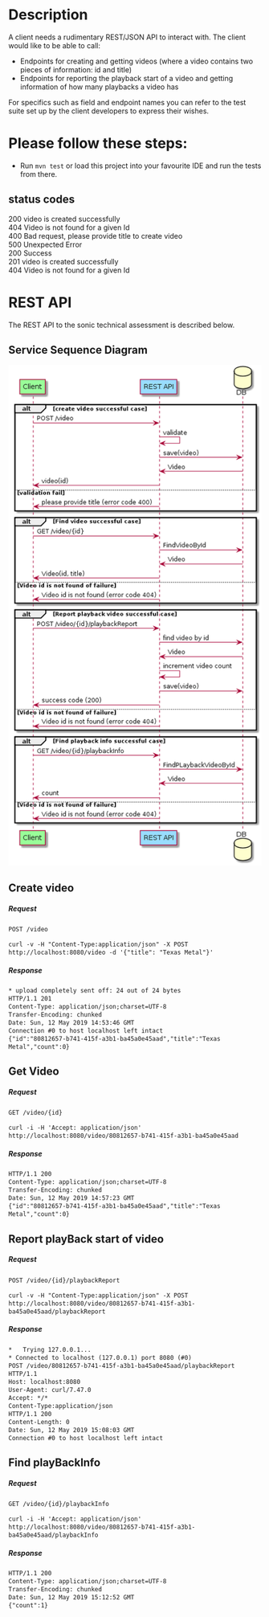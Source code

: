 # Description
A client needs a rudimentary REST/JSON API to interact with.
The client would like to be able to call:
- Endpoints for creating and getting videos (where a video contains two pieces of information: id and title)
- Endpoints for reporting the playback start of a video and getting information of how many playbacks a video has

For specifics such as field and endpoint names you can refer to the test suite set up by the client developers to express their wishes.

# Please follow these steps:
- Run `mvn test` or load this project into your favourite IDE and run the tests from there.

## status codes
 200 video is created successfully <br />
 404 Video is not found for a given Id <br />
 400 Bad request, please provide title to create video <br />
 500 Unexpected Error <br />
 200 Success <br />
 201 video is created successfully <br />
 404 Video is not found for a given Id 
 

# REST API
The REST API to the sonic technical assessment is described below.

## Service Sequence Diagram
![alt text](src/main/resources/diagrams/video.png "video Sequence Diagram")

## Create video

##### Request

`POST /video`

    curl -v -H "Content-Type:application/json" -X POST http://localhost:8080/video -d '{"title": "Texas Metal"}'
    
##### Response

    * upload completely sent off: 24 out of 24 bytes
    HTTP/1.1 201
    Content-Type: application/json;charset=UTF-8
    Transfer-Encoding: chunked
    Date: Sun, 12 May 2019 14:53:46 GMT
    Connection #0 to host localhost left intact
    {"id":"80812657-b741-415f-a3b1-ba45a0e45aad","title":"Texas Metal","count":0}

## Get Video

##### Request

`GET /video/{id}`

    curl -i -H 'Accept: application/json' http://localhost:8080/video/80812657-b741-415f-a3b1-ba45a0e45aad
    
##### Response
    
    HTTP/1.1 200
    Content-Type: application/json;charset=UTF-8
    Transfer-Encoding: chunked
    Date: Sun, 12 May 2019 14:57:23 GMT    
    {"id":"80812657-b741-415f-a3b1-ba45a0e45aad","title":"Texas Metal","count":0}

## Report playBack start of video

##### Request

`POST /video/{id}/playbackReport`

    curl -v -H "Content-Type:application/json" -X POST http://localhost:8080/video/80812657-b741-415f-a3b1-ba45a0e45aad/playbackReport
    
##### Response

    *   Trying 127.0.0.1...
    * Connected to localhost (127.0.0.1) port 8080 (#0)
    POST /video/80812657-b741-415f-a3b1-ba45a0e45aad/playbackReport HTTP/1.1
    Host: localhost:8080
    User-Agent: curl/7.47.0
    Accept: */*
    Content-Type:application/json    
    HTTP/1.1 200
    Content-Length: 0
    Date: Sun, 12 May 2019 15:08:03 GMT
    Connection #0 to host localhost left intact

## Find playBackInfo

##### Request

`GET /video/{id}/playbackInfo`

    curl -i -H 'Accept: application/json' http://localhost:8080/video/80812657-b741-415f-a3b1-ba45a0e45aad/playbackInfo
    
##### Response

    HTTP/1.1 200
	Content-Type: application/json;charset=UTF-8
	Transfer-Encoding: chunked
	Date: Sun, 12 May 2019 15:12:52 GMT
	{"count":1}
	